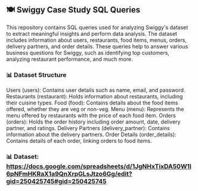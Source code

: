 ## 🍽️ Swiggy Case Study SQL Queries
This repository contains SQL queries used for analyzing Swiggy's dataset to extract meaningful insights and perform data analysis. The dataset includes information about users, restaurants, food items, menus, orders, delivery partners, and order details. These queries help to answer various business questions for Swiggy, such as identifying top customers, analyzing restaurant performance, and much more.

### 📊 Dataset Structure
Users (users): Contains user details such as name, email, and password.
Restaurants (restaurant): Holds information about restaurants, including their cuisine types.
Food (food): Contains details about the food items offered, whether they are veg or non-veg.
Menu (menu): Represents the menu offered by restaurants with the price of each food item.
Orders (orders): Holds the order history including order amount, date, delivery partner, and ratings.
Delivery Partners (delivery_partner): Contains information about the delivery partners.
Order Details (order_details): Contains details of each order, linking orders to food items.

### 📊 Dataset: https://docs.google.com/spreadsheets/d/1JgNHxTixDA50W1l6pNFmHKRaX1a9QnXrpGLsJtzo6Gg/edit?gid=250425745#gid=250425745
